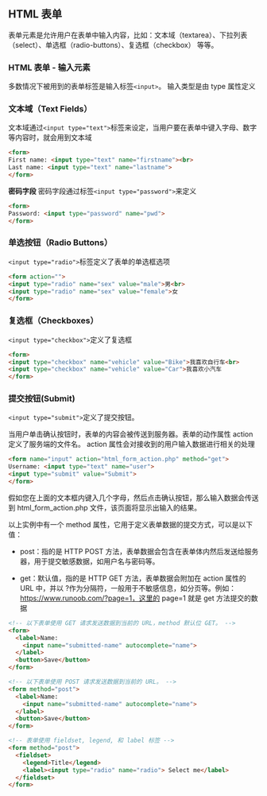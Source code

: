 ## HTML 表单
表单元素是允许用户在表单中输入内容，比如：文本域（textarea）、下拉列表（select）、单选框（radio-buttons）、复选框（checkbox） 等等。

### HTML 表单 - 输入元素
多数情况下被用到的表单标签是输入标签`<input>`。
输入类型是由 type 属性定义

 ### 文本域（Text Fields）
 文本域通过`<input type="text">`标签来设定，当用户要在表单中键入字母、数字等内容时，就会用到文本域
 ```html
 <form>
First name: <input type="text" name="firstname"><br>
Last name: <input type="text" name="lastname">
</form>
 ```
 **密码字段**
 密码字段通过标签`<input type="password">`来定义
 ```html
 <form>
Password: <input type="password" name="pwd">
</form>
 ```

 ### 单选按钮（Radio Buttons）
 `<input type="radio">`标签定义了表单的单选框选项
```html
<form action="">
<input type="radio" name="sex" value="male">男<br>
<input type="radio" name="sex" value="female">女
</form>
```
### 复选框（Checkboxes）
`<input type="checkbox">`定义了复选框
```html
<form>
<input type="checkbox" name="vehicle" value="Bike">我喜欢自行车<br>
<input type="checkbox" name="vehicle" value="Car">我喜欢小汽车
</form>
```

### 提交按钮(Submit)
`<input type="submit">`定义了提交按钮。

当用户单击确认按钮时，表单的内容会被传送到服务器。表单的动作属性 action 定义了服务端的文件名。
action 属性会对接收到的用户输入数据进行相关的处理

```html
<form name="input" action="html_form_action.php" method="get">
Username: <input type="text" name="user">
<input type="submit" value="Submit">
</form>
```
假如您在上面的文本框内键入几个字母，然后点击确认按钮，那么输入数据会传送到 html_form_action.php 文件，该页面将显示出输入的结果。

以上实例中有一个 method 属性，它用于定义表单数据的提交方式，可以是以下值：

- post：指的是 HTTP POST 方法，表单数据会包含在表单体内然后发送给服务器，用于提交敏感数据，如用户名与密码等。

- get：默认值，指的是 HTTP GET 方法，表单数据会附加在 action 属性的 URL 中，并以 ?作为分隔符，一般用于不敏感信息，如分页等。例如：https://www.runoob.com/?page=1，这里的 page=1 就是 get 方法提交的数据
  
```html
<!-- 以下表单使用 GET 请求发送数据到当前的 URL，method 默认位 GET。 -->
<form>
  <label>Name:
    <input name="submitted-name" autocomplete="name">
  </label>
  <button>Save</button>
</form>

<!-- 以下表单使用 POST 请求发送数据到当前的 URL。 -->
<form method="post">
  <label>Name:
    <input name="submitted-name" autocomplete="name">
  </label>
  <button>Save</button>
</form>

<!-- 表单使用 fieldset, legend, 和 label 标签 -->
<form method="post">
  <fieldset>
    <legend>Title</legend>
    <label><input type="radio" name="radio"> Select me</label>
  </fieldset>
</form>
```